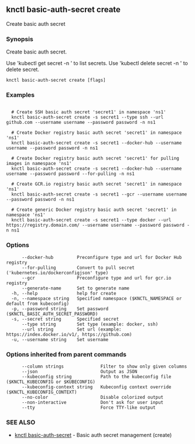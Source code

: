 ## knctl basic-auth-secret create

Create basic auth secret

### Synopsis

Create basic auth secret.

Use 'kubectl get secret -n <namespace>' to list secrets.
Use 'kubectl delete secret <name> -n <namespace>' to delete secret.

```
knctl basic-auth-secret create [flags]
```

### Examples

```

  # Create SSH basic auth secret 'secret1' in namespace 'ns1'
  knctl basic-auth-secret create -s secret1 --type ssh --url github.com --username username --password password -n ns1

  # Create Docker registry basic auth secret 'secret1' in namespace 'ns1'
  knctl basic-auth-secret create -s secret1 --docker-hub --username username --password password -n ns1

  # Create Docker registry basic auth secret 'secret1' for pulling images in namespace 'ns1'
  knctl basic-auth-secret create -s secret1 --docker-hub --username username --password password --for-pulling -n ns1

  # Create GCR.io registry basic auth secret 'secret1' in namespace 'ns1'
  knctl basic-auth-secret create -s secret1 --gcr --username username --password password -n ns1

  # Create generic Docker registry basic auth secret 'secret1' in namespace 'ns1'
  knctl basic-auth-secret create -s secret1 --type docker --url https://registry.domain.com/ --username username --password password -n ns1
```

### Options

```
      --docker-hub         Preconfigure type and url for Docker Hub registry
      --for-pulling        Convert to pull secret ('kubernetes.io/dockerconfigjson' type)
      --gcr                Preconfigure type and url for gcr.io registry
      --generate-name      Set to generate name
  -h, --help               help for create
  -n, --namespace string   Specified namespace ($KNCTL_NAMESPACE or default from kubeconfig)
  -p, --password string    Set password ($KNCTL_BASIC_AUTH_SECRET_PASSWORD)
  -s, --secret string      Specified secret
      --type string        Set type (example: docker, ssh)
      --url string         Set url (example: https://index.docker.io/v1/, https://github.com)
  -u, --username string    Set username
```

### Options inherited from parent commands

```
      --column strings              Filter to show only given columns
      --json                        Output as JSON
      --kubeconfig string           Path to the kubeconfig file ($KNCTL_KUBECONFIG or $KUBECONFIG)
      --kubeconfig-context string   Kubeconfig context override ($KNCTL_KUBECONFIG_CONTEXT)
      --no-color                    Disable colorized output
      --non-interactive             Don't ask for user input
      --tty                         Force TTY-like output
```

### SEE ALSO

* [knctl basic-auth-secret](knctl_basic-auth-secret.md)	 - Basic auth secret management (create)

